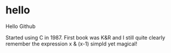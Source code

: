 # hello
Hello Github

Started using C in 1987. First book was K&R and I still quite clearly remember the expression
    x & (x-1)
simpld yet magical!
